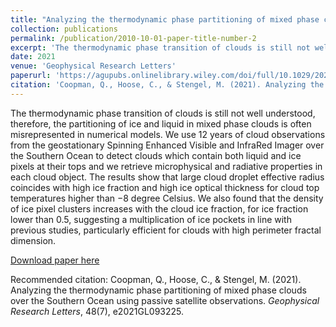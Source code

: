 ```yaml
---
title: "Analyzing the thermodynamic phase partitioning of mixed phase clouds over the Southern Ocean using passive satellite observations"
collection: publications
permalink: /publication/2010-10-01-paper-title-number-2
excerpt: 'The thermodynamic phase transition of clouds is still not well understood, therefore, the partitioning of ice and liquid in mixed phase clouds is often misrepresented in numerical models. We use 12 years of cloud observations from the geostationary Spinning Enhanced Visible and InfraRed Imager over the Southern Ocean to detect clouds which contain both liquid and ice pixels at their tops and we retrieve microphysical and radiative properties in each cloud object. The results show that large cloud droplet effective radius coincides with high ice fraction and high ice optical thickness for cloud top temperatures higher than −8 degree Celsius. We also found that the density of ice pixel clusters increases with the cloud ice fraction, for ice fraction lower than 0.5, suggesting a multiplication of ice pockets in line with previous studies, particularly efficient for clouds with high perimeter fractal dimension.'
date: 2021
venue: 'Geophysical Research Letters'
paperurl: 'https://agupubs.onlinelibrary.wiley.com/doi/full/10.1029/2021GL093225'
citation: 'Coopman, Q., Hoose, C., & Stengel, M. (2021). Analyzing the thermodynamic phase partitioning of mixed phase clouds over the Southern Ocean using passive satellite observations. <i>Geophysical Research Letters</i>, 48(7), e2021GL093225.'
---
```

The thermodynamic phase transition of clouds is still not well understood, therefore, the partitioning of ice and liquid in mixed phase clouds is often misrepresented in numerical models. We use 12 years of cloud observations from the geostationary Spinning Enhanced Visible and InfraRed Imager over the Southern Ocean to detect clouds which contain both liquid and ice pixels at their tops and we retrieve microphysical and radiative properties in each cloud object. The results show that large cloud droplet effective radius coincides with high ice fraction and high ice optical thickness for cloud top temperatures higher than −8 degree Celsius. We also found that the density of ice pixel clusters increases with the cloud ice fraction, for ice fraction lower than 0.5, suggesting a multiplication of ice pockets in line with previous studies, particularly efficient for clouds with high perimeter fractal dimension.

[Download paper here]([https://agupubs.onlinelibrary.wiley.com/doi/full/10.1029/2021GL093225](https://agupubs.onlinelibrary.wiley.com/doi/full/10.1029/2021GL093225))

Recommended citation: Coopman, Q., Hoose, C., & Stengel, M. (2021). Analyzing the thermodynamic phase partitioning of mixed phase clouds over the Southern Ocean using passive satellite observations. <i>Geophysical Research Letters</i>, 48(7), e2021GL093225.
